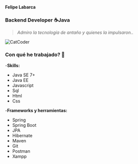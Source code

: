 
**Felipe Labarca**

### Backend Developer ☕Java

>*Admiro la tecnología de antaño y quienes la impulsaron.*.


![CatCoder](https://c.tenor.com/_UYphwC-hZ0AAAAM/cat-keyboard.gif)

### Con qué he trabajado? 🤔

-**Skills:** 
  - Java SE 7+ 
  - Java EE 
  - Javascript 
  - Sql 
  - Html 
  - Css
  
-**Frameworks y herramientas:** 
  - Spring 
  - Spring Boot 
  - JPA
  - Hibernate 
  - Maven  
  - Git 
  - Postman
  - Xampp 
  


